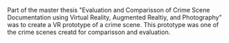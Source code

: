 Part of the master thesis "Evaluation and Comparisson of Crime Scene Documentation using Virtual Reality, Augmented Realtiy, and Photography" was to create a VR prototype of a crime scene. This prototype was one of the crime scenes creatd for comparisson and evaluation.